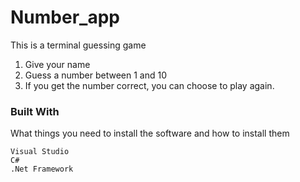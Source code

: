 # Number_app

This is a terminal guessing game
1. Give your name
2. Guess a number between 1 and 10
3. If you get the number correct, you can choose to play again.

### Built With

What things you need to install the software and how to install them

```
Visual Studio
C#
.Net Framework
```

